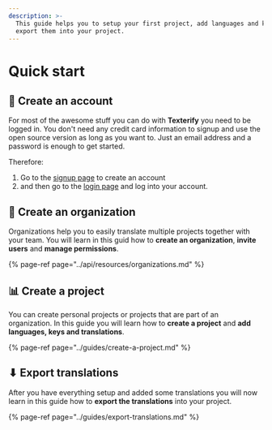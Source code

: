 ```yaml
---
description: >-
  This guide helps you to setup your first project, add languages and keys and
  export them into your project.
---
```


# Quick start

## 🚀 Create an account

For most of the awesome stuff you can do with **Texterify** you need to be logged in. You don't need any credit card information to signup and use the open source version as long as you want to. Just an email address and a password is enough to get started.

Therefore: 

1. Go to the [signup page](https://app.texterify.com/signup) to create an account
2. and then go to the [login page](https://app.texterify.com) and log into your account.

## 🏀 Create an organization

Organizations help you to easily translate multiple projects together with your team. You will learn in this guid how to **create an organization**, **invite users** and **manage permissions**.

{% page-ref page="../api/resources/organizations.md" %}

## 📊 Create a project

You can create personal projects or projects that are part of an organization. In this guide you will learn how to **create a project** and **add languages, keys and translations**.

{% page-ref page="../guides/create-a-project.md" %}

## ⬇ Export translations

After you have everything setup and added some translations you will now learn in this guide how to **export the translations** into your project.

{% page-ref page="../guides/export-translations.md" %}

